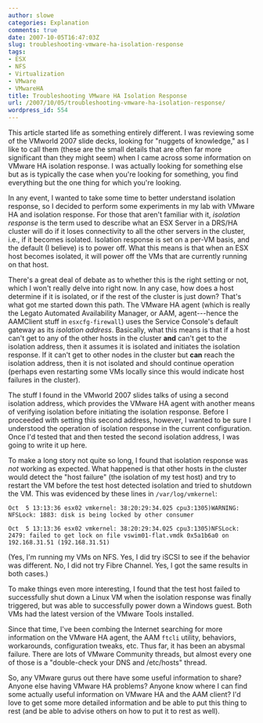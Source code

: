 ```yaml
---
author: slowe
categories: Explanation
comments: true
date: 2007-10-05T16:47:03Z
slug: troubleshooting-vmware-ha-isolation-response
tags:
- ESX
- NFS
- Virtualization
- VMware
- VMwareHA
title: Troubleshooting VMware HA Isolation Response
url: /2007/10/05/troubleshooting-vmware-ha-isolation-response/
wordpress_id: 554
---
```


This article started life as something entirely different. I was reviewing some of the VMworld 2007 slide decks, looking for "nuggets of knowledge," as I like to call them (these are the small details that are often far more significant than they might seem) when I came across some information on VMware HA isolation response. I was actually looking for something else but as is typically the case when you're looking for something, you find everything but the one thing for which you're looking.

In any event, I wanted to take some time to better understand isolation response, so I decided to perform some experiments in my lab with VMware HA and isolation response. For those that aren't familiar with it, _isolation response_ is the term used to describe what an ESX Server in a DRS/HA cluster will do if it loses connectivity to all the other servers in the cluster, i.e., if it becomes isolated. Isolation response is set on a per-VM basis, and the default (I believe) is to power off. What this means is that when an ESX host becomes isolated, it will power off the VMs that are currently running on that host.

There's a great deal of debate as to whether this is the right setting or not, which I won't really delve into right now. In any case, how does a host determine if it is isolated, or if the rest of the cluster is just down? That's what got me started down this path. The VMware HA agent (which is really the Legato Automated Availability Manager, or AAM, agent---hence the AAMClient stuff in `esxcfg-firewall`) uses the Service Console's default gateway as its _isolation address_. Basically, what this means is that if a host can't get to any of the other hosts in the cluster **and** can't get to the isolation address, then it assumes it is isolated and initiates the isolation response. If it can't get to other nodes in the cluster but **can** reach the isolation address, then it is not isolated and should continue operation (perhaps even restarting some VMs locally since this would indicate host failures in the cluster).

The stuff I found in the VMworld 2007 slides talks of using a second isolation address, which provides the VMware HA agent with another means of verifying isolation before initiating the isolation response. Before I proceeded with setting this second address, however, I wanted to be sure I understood the operation of isolation response in the current configuration. Once I'd tested that and then tested the second isolation address, I was going to write it up here.

To make a long story not quite so long, I found that isolation response was _not_ working as expected. What happened is that other hosts in the cluster would detect the "host failure" (the isolation of my test host) and try to restart the VM before the test host detected isolation and tried to shutdown the VM. This was evidenced by these lines in `/var/log/vmkernel`:

```text
Oct  5 13:13:36 esx02 vmkernel: 38:20:29:34.025 cpu3:1305)WARNING: NFSLock: 1883: disk is being locked by other consumer  

Oct  5 13:13:36 esx02 vmkernel: 38:20:29:34.025 cpu3:1305)NFSLock: 2479: failed to get lock on file vswim01-flat.vmdk 0x5a1b6a0 on 192.168.31.51 (192.168.31.51)
```

(Yes, I'm running my VMs on NFS. Yes, I did try iSCSI to see if the behavior was different. No, I did not try Fibre Channel. Yes, I got the same results in both cases.)

To make things even more interesting, I found that the test host failed to successfully shut down a Linux VM when the isolation response was finally triggered, but was able to successfully power down a Windows guest. Both VMs had the latest version of the VMware Tools installed.

Since that time, I've been combing the Internet searching for more information on the VMware HA agent, the AAM `ftcli` utility, behaviors, workarounds, configuration tweaks, etc. Thus far, it has been an abysmal failure. There are lots of VMware Community threads, but almost every one of those is a "double-check your DNS and /etc/hosts" thread.

So, any VMware gurus out there have some useful information to share? Anyone else having VMware HA problems? Anyone know where I can find some actually useful information on VMware HA and the AAM client? I'd love to get some more detailed information and be able to put this thing to rest (and be able to advise others on how to put it to rest as well).

